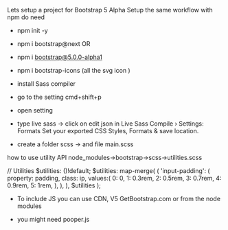 Lets setup a project for Bootstrap 5 Alpha
Setup the same workflow with npm do need 

- npm init -y
- npm i bootstrap@next OR
- npm i bootstrap@5.0.0-alpha1
- npm i bootstrap-icons (all the svg icon )

- install Sass compiler 
- go to the setting cmd+shift+p
- open setting
- type live sass -> click on edit json in
Live Sass Compile › Settings: Formats
Set your exported CSS Styles, Formats & save location.
- create a folder scss -> and file main.scss

how to use utility API
node_modules->bootstrap->scss->utilities.scss

// Utilities
$utilities: ()!default;
$utilities: map-merge(
        (
            'input-padding': (
            property: padding,
            class: ip,
            values:(
                0: 0,
                1: 0.3rem,
                2: 0.5rem,
                3: 0.7rem,
                4: 0.9rem,
                5: 1rem,
            ),
        ),
    ),
    $utilities
);

- To include JS you can use CDN, V5 GetBootstrap.com or from the node modules
<script src="/node_modules/bootstrap/dist/js/bootstrap.min.js"></script>
- you might need pooper.js
<script src="/node_modules/popper.js/dist/popper.min.js"></script>